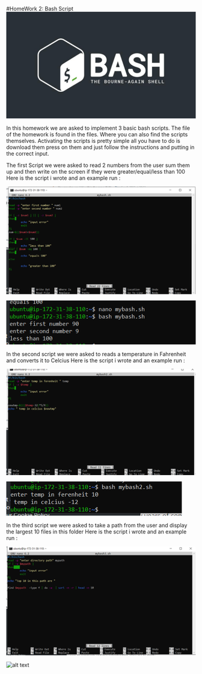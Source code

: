 #HomeWork 2: Bash Script
![alt text](https://github.com/Samer99Najjar/Fursa_HW/blob/main/BashScript_HW1/BashPic.jpg)

In this homework we are asked to implement 3 basic bash scripts.
The file of the homework is found in the files. Where you can also find the scripts themselves.
Activating the scripts is pretty simple all you have to do is download them press on them and just follow the instructions and putting in the correct input.

The first Script we were asked to read 2 numbers from the user sum them up
and then write on the screen if they were greater/equal/less than 100
Here is the script i wrote and an example run :

![alt text](https://github.com/Samer99Najjar/Fursa_HW/blob/main/BashScript_HW1/mybash1.PNG)

![alt text](https://github.com/Samer99Najjar/Fursa_HW/blob/main/BashScript_HW1/mybash1example.PNG)





In the second script we were asked to reads a temperature in Fahrenheit and converts
it to Celcius
Here is the script i wrote and an example run :

![alt text](https://github.com/Samer99Najjar/Fursa_HW/blob/main/BashScript_HW1/mybash2.PNG)

![alt text](https://github.com/Samer99Najjar/Fursa_HW/blob/main/BashScript_HW1/mybash2example.PNG)





In the third   script we were asked to take a path from the user and display the largest 10 files in this folder
Here is the script i wrote and an example run :

![alt text](https://github.com/Samer99Najjar/Fursa_HW/blob/main/BashScript_HW1/mybash3.PNG)

![alt text](https://github.com/Samer99Najjar/Fursa_HW/blob/main/BashScript_HW1/mybash3example.PNG)